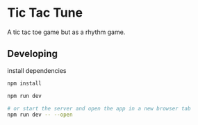 # Tic Tac Tune

A tic tac toe game but as a rhythm game.

## Developing

install dependencies

```bash
npm install
```

```bash
npm run dev

# or start the server and open the app in a new browser tab
npm run dev -- --open
```
